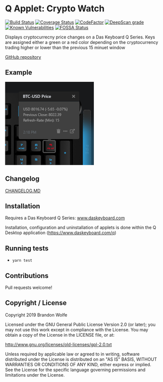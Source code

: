 # Q Applet: Crypto Watch

[![Build Status](https://travis-ci.org/Wolfe1/daskeyboard-applet--crypto-watch.svg?branch=master)](https://travis-ci.org/Wolfe1/daskeyboard-applet--crypto-watch)
[![Coverage Status](https://coveralls.io/repos/github/Wolfe1/daskeyboard-applet--crypto-watch/badge.svg?branch=master)](https://coveralls.io/github/Wolfe1/daskeyboard-applet--crypto-watch?branch=master)
[![CodeFactor](https://www.codefactor.io/repository/github/wolfe1/daskeyboard-applet--crypto-watch/badge)](https://www.codefactor.io/repository/github/wolfe1/daskeyboard-applet--crypto-watch)
[![DeepScan grade](https://deepscan.io/api/teams/10694/projects/13522/branches/230975/badge/grade.svg)](https://deepscan.io/dashboard#view=project&tid=10694&pid=13522&bid=230975)
[![Known Vulnerabilities](https://snyk.io//test/github/Wolfe1/daskeyboard-applet--crypto-watch/badge.svg?targetFile=package.json)](https://snyk.io//test/github/Wolfe1/daskeyboard-applet--crypto-watch?targetFile=package.json)
[![FOSSA Status](https://app.fossa.io/api/projects/git%2Bgithub.com%2FWolfe1%2Fdaskeyboard-applet--crypto-watch.svg?type=shield)](https://app.fossa.io/projects/git%2Bgithub.com%2FWolfe1%2Fdaskeyboard-applet--crypto-watch?ref=badge_shield)

Displays cryptocurrecny price changes on a Das Keyboard Q Series.
Keys are assigned either a green or a red color depending on the cryptocurrency
trading higher or lower than the previous 15 minuet window

[GitHub repository](https://github.com/Wolfe1/daskeyboard-applet--crypto-watch)

## Example

![Get cryptocurrency prices on a Das Keybaord Q](assets/image.png "Crypto Watch")

## Changelog

[CHANGELOG.MD](CHANGELOG.md)

## Installation

Requires a Das Keyboard Q Series: www.daskeyboard.com

Installation, configuration and uninstallation of applets is done within
the Q Desktop application (<https://www.daskeyboard.com/q>)

## Running tests

- `yarn test`

## Contributions

Pull requests welcome!

## Copyright / License

Copyright 2019 Brandon Wolfe

Licensed under the GNU General Public License Version 2.0 (or later);
you may not use this work except in compliance with the License.
You may obtain a copy of the License in the LICENSE file, or at:

   <http://www.gnu.org/licenses/old-licenses/gpl-2.0.txt>

Unless required by applicable law or agreed to in writing, software
distributed under the License is distributed on an "AS IS" BASIS,
WITHOUT WARRANTIES OR CONDITIONS OF ANY KIND, either express or implied.
See the License for the specific language governing permissions and
limitations under the License.
